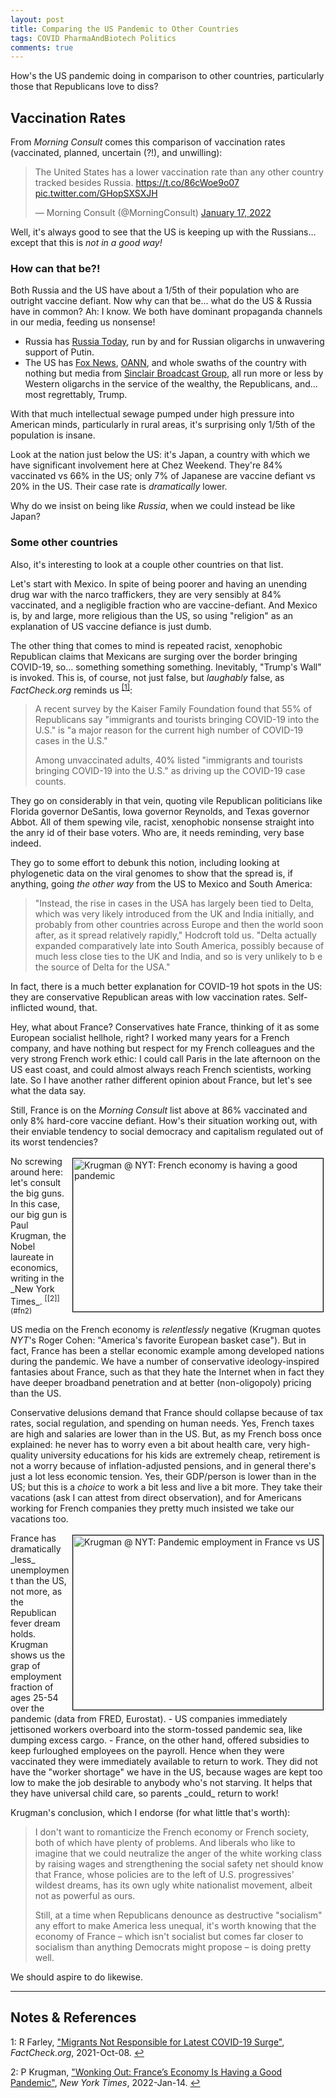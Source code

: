 ```yaml
---
layout: post
title: Comparing the US Pandemic to Other Countries
tags: COVID PharmaAndBiotech Politics
comments: true
---
```


How's the US pandemic doing in comparison to other countries, particularly those that
Republicans love to diss?  


## Vaccination Rates  

From _Morning Consult_ comes this comparison of vaccination rates (vaccinated, planned,
uncertain (?!), and unwilling):  

<blockquote class="twitter-tweet">
  <p lang="en" dir="ltr">
    The United States has a lower vaccination rate than any other country tracked besides
    Russia. <a href="https://t.co/86cWoe9o07">https://t.co/86cWoe9o07</a> 
    <a href="https://t.co/GHopSXSXJH">pic.twitter.com/GHopSXSXJH</a>
  </p>
  &mdash; Morning Consult (@MorningConsult) <a href="https://twitter.com/MorningConsult/status/1483092748425220096?ref_src=twsrc%5Etfw">January 17, 2022</a>
</blockquote>
<script async src="https://platform.twitter.com/widgets.js"></script>

Well, it's always good to see that the US is keeping up with the Russians&hellip; except
that this is _not in a good way!_  

### How can that be?!  

Both Russia and the US have about a 1/5th of their population who are outright vaccine
defiant.  Now why can that be&hellip; what do the US & Russia have in common?  Ah: I know.
We both have dominant propaganda channels in our media, feeding us nonsense!  
- Russia has [Russia Today](https://en.wikipedia.org/wiki/RT_(TV_network)), run by and for
  Russian oligarchs in unwavering support of Putin.  
- The US has [Fox News](https://en.wikipedia.org/wiki/Fox_News), 
  [OANN](https://en.wikipedia.org/wiki/One_America_News_Network), 
  and whole swaths of the country with nothing but media from 
  [Sinclair Broadcast Group](https://en.wikipedia.org/wiki/Sinclair_Broadcast_Group), all
  run more or less by Western oligarchs in the service of the wealthy, the Republicans,
  and&hellip; most regrettably, Trump.  
  
With that much intellectual sewage pumped under high pressure into American minds,
particularly in rural areas, it's surprising only 1/5th of the population is insane.  

Look at the nation just below the US: it's Japan, a country with which we have significant
involvement here at Chez Weekend.  They're 84% vaccinated vs 66% in the US; only 7% of
Japanese are vaccine defiant vs 20% in the US.  Their case rate is _dramatically_ lower.  

Why do we insist on being like _Russia_, when we could instead be like Japan?  

### Some other countries  

Also, it's interesting to look at a couple other countries on that list.  

Let's start with Mexico.  In spite of being poorer and having an unending drug war with
the narco traffickers, they are very sensibly at 84% vaccinated, and a negligible fraction
who are vaccine-defiant.  And Mexico is, by and large, more religious than the US, so
using "religion" as an explanation of US vaccine defiance is just dumb.  

The other thing that comes to mind is repeated racist, xenophobic Republican claims that
Mexicans are surging over the border bringing COVID-19, so&hellip; something something
something.  Inevitably, "Trump's Wall" is invoked.  This is, of course, not just false,
but _laughably_ false, as _FactCheck.org_ reminds us <sup id="fn1a">[[1]](#fn1)</sup>:  

> A recent survey by the Kaiser Family Foundation found that 55% of Republicans say
> "immigrants and tourists bringing COVID-19 into the U.S." is "a major reason for the
> current high number of COVID-19 cases in the U.S."  
>  
> Among unvaccinated adults, 40% listed "immigrants and tourists bringing COVID-19 into
> the U.S." as driving up the COVID-19 case counts.  

They go on considerably in that vein, quoting vile Republican politicians like Florida
governor DeSantis, Iowa governor Reynolds, and Texas governor Abbot.  All of them spewing
vile, racist, xenophobic nonsense straight into the anry id of their base voters.  Who
are, it needs reminding, very base indeed.  

They go to some effort to debunk this notion, including looking at phylogenetic data on
the viral genomes to show that the spread is, if anything, going _the other way_ from the
US to Mexico and South America:  

> "Instead, the rise in cases in the USA has largely been tied to Delta, which was very
> likely introduced from the UK and India initially, and probably from other countries
> across Europe and then the world soon after, as it spread relatively rapidly," Hodcroft
> told us. "Delta actually expanded comparatively late into South America, possibly
> because of much less close ties to the UK and India, and so is very unlikely to b e the
> source of Delta for the USA."  

In fact, there is a much better explanation for COVID-19 hot spots in the US: they are
conservative Republican areas with low vaccination rates.  Self-inflicted wound, that.  

Hey, what about France?  Conservatives hate France, thinking of it as some European
socialist hellhole, right?  I worked many years for a French company, and have nothing but
respect for my French colleagues and the very strong French work ethic: I could call Paris
in the late afternoon on the US east coast, and could almost always reach French
scientists, working late.  So I have another rather different opinion about France, but
let's see what the data say.  

Still, France is on the _Morning Consult_ list above at 86% vaccinated and only 8%
hard-core vaccine defiant.  How's their situation working out, with their enviable
tendency to social democracy and capitalism regulated out of its worst tendencies?  

<img src="{{ site.baseurl }}/images/2022-01-18-us-comparisons-nyt-1.jpg" width="400" height="245" alt="Krugman @ NYT: French economy is having a good pandemic" title="Krugman @ NYT: French economy is having a good pandemic" style="float: right; margin: 3px 3px 3px 3px; border: 1px solid #000000;">
No screwing around here: let's consult the big guns.  In this case, our big gun is Paul
Krugman, the Nobel laureate in economics, writing in the _New York 
Times_. <sup id="fn2a">[[2]](#fn2)</sup>  

US media on the French economy is _relentlessly_ negative (Krugman quotes _NYT_'s Roger
Cohen: "America's favorite European basket case").  But in fact, France has been a
stellar economic example among developed nations during the pandemic.  We have a number of
conservative ideology-inspired fantasies about France, such as that they hate the Internet when in
fact they have deeper broadband penetration and at better (non-oligopoly) pricing than the
US.  

Conservative delusions demand that France should collapse because of tax rates, social
regulation, and spending on human needs.  Yes, French taxes are high and salaries are
lower than in the US.  But, as my French boss once explained: he never has to worry even a
bit about health care, very high-quality university educations for his kids are extremely
cheap, retirement is not a worry because of inflation-adjusted pensions, and in general
there's just a lot less economic tension.  Yes, their GDP/person is lower than in the US;
but this is a _choice_ to work a bit less and live a bit more.  They take their vacations
(ask I can attest from direct observation), and for Americans working for French companies
they pretty much insisted we take our vacations too.  

<img src="{{ site.baseurl }}/images/2022-01-18-us-comparisons-nyt-2.jpg" width="400" height="279" alt="Krugman @ NYT: Pandemic employment in France vs US" title="Krugman @ NYT: Pandemic employment in France vs US" style="float: right; margin: 3px 3px 3px 3px; border: 1px solid #000000;">
France has dramatically _less_ unemployment than the US, not more, as the Republican fever
dream  holds.  Krugman shows us the grap of employment fraction of ages 25-54 over the
pandemic (data from FRED, Eurostat).  
- US companies immediately jettisoned workers overboard into the storm-tossed pandemic
  sea, like dumping excess cargo.  
- France, on the other hand, offered subsidies to keep furloughed employees on the
  payroll.  Hence when they were vaccinated they were immediately available to return to
  work.  They did not have the "worker shortage" we have in the US, because wages are kept
  too low to make the job desirable to anybody who's not starving.  It helps that they
  have universal child care, so parents _could_ return to work!  
  
Krugman's conclusion, which I endorse (for what little that's worth):  

> I don't want to romanticize the French economy or French society, both of which have
> plenty of problems. And liberals who like to imagine that we could neutralize the anger
> of the white working class by raising wages and strengthening the social safety net
> should know that France, whose policies are to the left of U.S. progressives' wildest
> dreams, has its own ugly white nationalist movement, albeit not as powerful as ours.  
>  
> Still, at a time when Republicans denounce as destructive "socialism" any effort to make
> America less unequal, it's worth knowing that the economy of France &ndash; which isn't
> socialist but comes far closer to socialism than anything Democrats might propose &ndash; is
> doing pretty well.  
  
We should aspire to do likewise.  

---

## Notes &amp; References  

<!--
<sup id="fn1a">[[1]](#fn1)</sup>

<a id="fn1">1</a>: ***, ["***"](***), *** [↩](#fn1a)  

<a href="{{ site.baseurl }}/images/***"><img src="{{ site.baseurl }}/images/***" width="400" height="***" alt="***" title="***" style="float: right; margin: 3px 3px 3px 3px; border: 1px solid #000000;"></a>

<iframe width="400" height="224" src="***" allow="accelerometer; encrypted-media; gyroscope; picture-in-picture" allowfullscreen style="float: right; margin: 3px 3px 3px 3px; border: 1px solid #000000;"></iframe>
-->

<a id="fn1">1</a>: R Farley, ["Migrants Not Responsible for Latest COVID-19 Surge"](https://www.factcheck.org/2021/10/scicheck-migrants-not-responsible-for-latest-covid-19-surge/), _FactCheck.org_, 2021-Oct-08. [↩](#fn1a)  

<a id="fn2">2</a>: P Krugman, ["Wonking Out: France’s Economy Is Having a Good Pandemic"](https://www.nytimes.com/2022/01/14/opinion/france-economy-pandemic-socialism.html), _New York Times_, 2022-Jan-14. [↩](#fn2a)  
